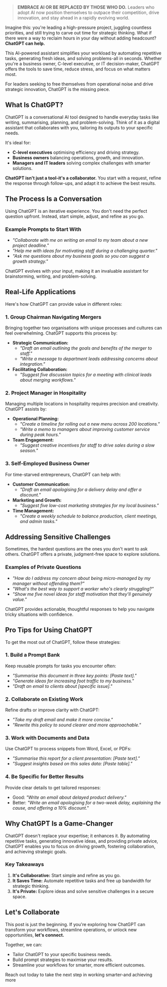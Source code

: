 

> **EMBRACE AI OR BE REPLACED BY THOSE WHO DO.** Leaders who adopt AI now position themselves to outpace their competition, drive innovation, and stay ahead in a rapidly evolving world.

Imagine this: you're leading a high-pressure project, juggling countless priorities, and still trying to carve out time for strategic thinking. What if there were a way to reclaim hours in your day without adding headcount? **ChatGPT can help.**

This AI-powered assistant simplifies your workload by automating repetitive tasks, generating fresh ideas, and solving problems-all in seconds. Whether you're a business owner, C-level executive, or IT decision-maker, ChatGPT offers the tools to save time, reduce stress, and focus on what matters most.

For leaders seeking to free themselves from operational noise and drive strategic innovation, ChatGPT is the missing piece.

## What Is ChatGPT?

ChatGPT is a conversational AI tool designed to handle everyday tasks like writing, summarising, planning, and problem-solving. Think of it as a digital assistant that collaborates with you, tailoring its outputs to your specific needs.

It's ideal for:

- **C-level executives** optimising efficiency and driving strategy.
- **Business owners** balancing operations, growth, and innovation.
- **Managers and IT leaders** solving complex challenges with smarter solutions.

**ChatGPT isn't just a tool-it's a collaborator.** You start with a request, refine the response through follow-ups, and adapt it to achieve the best results.

## The Process Is a Conversation

Using ChatGPT is an iterative experience. You don't need the perfect question upfront. Instead, start simple, adjust, and refine as you go.

### Example Prompts to Start With

- *"Collaborate with me on writing an email to my team about a new project deadline."*
- *"Help me with ideas for motivating staff during a challenging quarter."*
- *"Ask me questions about my business goals so you can suggest a growth strategy."*

ChatGPT evolves with your input, making it an invaluable assistant for brainstorming, writing, and problem-solving.

## Real-Life Applications

Here's how ChatGPT can provide value in different roles:

### 1. **Group Chairman Navigating Mergers**

Bringing together two organisations with unique processes and cultures can feel overwhelming. ChatGPT supports this process by:

- **Strategic Communication:**
  - *"Draft an email outlining the goals and benefits of the merger to staff."*
  - *"Write a message to department leads addressing concerns about integration."*
- **Facilitating Collaboration:**
  - *"Suggest five discussion topics for a meeting with clinical leads about merging workflows."*

### 2. **Project Manager in Hospitality**

Managing multiple locations in hospitality requires precision and creativity. ChatGPT assists by:

- **Operational Planning:**
  - *"Create a timeline for rolling out a new menu across 200 locations."*
  - *"Write a memo to managers about improving customer service during peak hours."*
- **Team Engagement:**
  - *"Suggest creative incentives for staff to drive sales during a slow season."*

### 3. **Self-Employed Business Owner**

For time-starved entrepreneurs, ChatGPT can help with:

- **Customer Communication:**
  - *"Draft an email apologising for a delivery delay and offer a discount."*
- **Marketing and Growth:**
  - *"Suggest five low-cost marketing strategies for my local business."*
- **Time Management:**
  - *"Create a weekly schedule to balance production, client meetings, and admin tasks."*

## Addressing Sensitive Challenges

Sometimes, the hardest questions are the ones you don't want to ask others. ChatGPT offers a private, judgment-free space to explore solutions.

### Examples of Private Questions

- *"How do I address my concern about being micro-managed by my manager without offending them?"*
- *"What's the best way to support a worker who's clearly struggling?"*
- *"Show me five novel ideas for staff motivation that they'll genuinely value."*

ChatGPT provides actionable, thoughtful responses to help you navigate tricky situations with confidence.

## Pro Tips for Using ChatGPT

To get the most out of ChatGPT, follow these strategies:

### 1. Build a Prompt Bank

Keep reusable prompts for tasks you encounter often:

- *"Summarise this document in three key points: [Paste text]."*
- *"Generate ideas for increasing foot traffic to my business."*
- *"Draft an email to clients about [specific issue]."*

### 2. Collaborate on Existing Work

Refine drafts or improve clarity with ChatGPT:

- *"Take my draft email and make it more concise."*
- *"Rewrite this policy to sound clearer and more approachable."*

### 3. Work with Documents and Data

Use ChatGPT to process snippets from Word, Excel, or PDFs:

- *"Summarise this report for a client presentation: [Paste text]."*
- *"Suggest insights based on this sales data: [Paste table]."*

### 4. Be Specific for Better Results

Provide clear details to get tailored responses:

- Good: *"Write an email about delayed product delivery."*
- Better: *"Write an email apologising for a two-week delay, explaining the cause, and offering a 10% discount."*

## Why ChatGPT Is a Game-Changer

ChatGPT doesn't replace your expertise; it enhances it. By automating repetitive tasks, generating innovative ideas, and providing private advice, ChatGPT enables you to focus on driving growth, fostering collaboration, and achieving strategic goals.

### Key Takeaways

1. **It's Collaborative:** Start simple and refine as you go.
2. **It Saves Time:** Automate repetitive tasks and free up bandwidth for strategic thinking.
3. **It's Private:** Explore ideas and solve sensitive challenges in a secure space.

## Let's Collaborate

This post is just the beginning. If you're exploring how ChatGPT can transform your workflows, streamline operations, or unlock new opportunities, **let's connect.**

Together, we can:

- Tailor ChatGPT to your specific business needs.
- Build prompt strategies to maximise your results.
- Streamline your workflows for smarter, more efficient outcomes.

Reach out today to take the next step in working smarter-and achieving more

